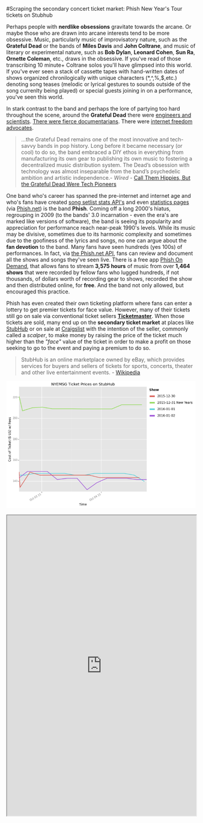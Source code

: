 #Scraping the secondary concert ticket market: Phish New Year's Tour tickets on Stubhub

Perhaps people with **nerdlike obsessions** gravitate towards the arcane. Or maybe those who are drawn into arcane interests tend to be more obsessive. Music, particularly music of improvisatory nature, such as the **Grateful Dead** or the bands of **Miles Davis** and **John Coltrane**, and music of literary or experimental nature, such as **Bob Dylan**, **Leonard Cohen**, **Sun Ra**, **Ornette Coleman**, etc., draws in the obsessive. If you've read of those transcribing 10 minute+ Coltrane solos you'll have glimpsed into this world. If you've ever seen a stack of cassette tapes with hand-written dates of shows organized chronilogically with unique characters (*,^,%,$,etc.) denoting song teases (melodic or lyrical gestures to sounds outside of the song currenlty being played) or special guests joining in on a performance, you've seen this world.  

In stark contrast to the band and perhaps the lore of partying too hard throughout the scene, around the **Grateful Dead** there were [engineers and scientists](http://www.wired.com/2015/07/grateful-dead-fare-thee-well-tech-pioneers/). [There were fierce documentarians](http://www.newyorker.com/magazine/2012/11/26/deadhead). There were [internet freedom advocates](https://homes.eff.org/~barlow/). 

> ...the Grateful Dead remains one of the most innovative and tech-savvy bands in pop history. Long before it became necessary (or cool) to do so, the band embraced a DIY ethos in everything from manufacturing its own gear to publishing its own music to fostering a decentralized music distribution system. The Dead’s obsession with technology was almost inseparable from the band’s psychedelic ambition and artistic independence.- *Wired* - [Call Them Hippies, But the Grateful Dead Were Tech Pioneers](http://www.wired.com/2015/07/grateful-dead-fare-thee-well-tech-pioneers/)


One band who's career has spanned the pre-internet and internet age and who's fans have created [song setlist stats API's](http://api.phish.net/) and even [statistics pages](http://www.ihoz.com/PhishStats.html) (via [Phish.net](http://phish.net)) is the band **Phish**. Coming off a long 2000's hiatus, regrouping in 2009 (to the bands' 3.0 incarnation - even the era's are marked like versions of software), the band is seeing its popularity and appreciation for performance reach near-peak 1990's levels. While its music may be divisive, sometimes due to its harmonic complexity and sometimes due to the goofiness of the lyrics and songs, no one can argue about the **fan devotion** to the band. Many fans have seen hundreds (yes 100s) of performances. In fact, via [the Phish.net API](http://api.phish.net/), fans can review and document all the shows and songs they've seen live. There is a free app [Phish On Demand](https://www.google.com/search?q=phish+on+demand&oq=phish+on+demand&aqs=chrome..69i57j69i59.2901j0j9&sourceid=chrome&es_sm=91&ie=UTF-8), that allows fans to stream **3,575 hours** of music from over **1,464 shows** that were recorded by fellow fans who lugged hundreds, if not thousands, of dollars worth of recording gear to shows, recorded the show and then distributed online, for **free**. And the band not only allowed, but encouraged this practice. 

Phish has even created their own ticketing platform where fans can enter a lottery to get premier tickets for face value. However, many of their tickets still go on sale via conventional ticket sellers [**Ticketmaster**](http://ticketmaster.com). When those tickets are sold, many end up on the **secondary ticket market** at places like [StubHub](http://stubhub.com) or on sale at [Craigslist](http://craigslist.org) with the intention of the seller, commonly called a *scalper*, to make money by raising the price of the ticket much higher than the *"face"* value of the ticket in order to make a profit on those seeking to go to the event and paying a premium to do so.  

> StubHub is an online marketplace owned by eBay, which provides services for buyers and sellers of tickets for sports, concerts, theater and other live entertainment events. - [Wikipedia](https://en.wikipedia.org/wiki/StubHub)





![tix](https://raw.githubusercontent.com/nygeog/stubhub/master/ph_nyemsg_prices_stubhub.png)


<iframe src="http://www.stubhub.com/ticketAPI/restSvc/event/9394540" width='100%' height='800'> </iframe>
